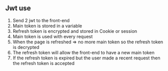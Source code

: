 ## Jwt use
1. Send 2 jwt to the front-end
2. Main token is stored in a variable 
3. Refresh token is encrypted and stored in Cookie or session
4. Main token is used with every request
5. When the page is refreshed => no more main token so the refresh token is decrypted 
6. The refresh token will allow the front-end to have a new main token
7. If the refresh token is expired but the user made a recent request then the refresh token is accepted
